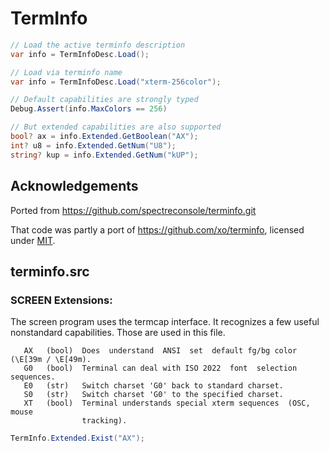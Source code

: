 # TermInfo

```csharp
// Load the active terminfo description
var info = TermInfoDesc.Load();

// Load via terminfo name
var info = TermInfoDesc.Load("xterm-256color");

// Default capabilities are strongly typed
Debug.Assert(info.MaxColors == 256)

// But extended capabilities are also supported
bool? ax = info.Extended.GetBoolean("AX");
int? u8 = info.Extended.GetNum("U8");
string? kup = info.Extended.GetNum("kUP");
```

## Acknowledgements

Ported from https://github.com/spectreconsole/terminfo.git

That code was partly a port of https://github.com/xo/terminfo,
licensed under [MIT](https://github.com/xo/terminfo/blob/ca9a967f877831dd8742c136f5c19f82d03673f4/LICENSE).


## terminfo.src

### SCREEN Extensions:

The screen program uses the termcap interface.  It recognizes a few useful nonstandard capabilities. Those are used in this file.

       AX   (bool)  Does  understand  ANSI  set  default fg/bg color (\E[39m / \E[49m).
       G0   (bool)  Terminal can deal with ISO 2022  font  selection sequences.
       E0   (str)   Switch charset 'G0' back to standard charset.
       S0   (str)   Switch charset 'G0' to the specified charset.
       XT   (bool)  Terminal understands special xterm sequences  (OSC,  mouse
                    tracking).

```csharp
TermInfo.Extended.Exist("AX");
```

